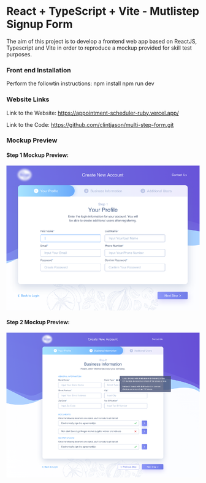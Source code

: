 # React + TypeScript + Vite - Mutlistep Signup Form #

The aim of this project is to develop a frontend web app based on ReactJS, Typescript and Vite in order to reproduce a mockup provided for skill test purposes.

### Front end Installation ###
Perform the followtin instructions:
npm install
npm run dev

### Website Links ###
Link to the Website: https://appointment-scheduler-ruby.vercel.app/

Link to the Code: https://github.com/clintjason/multi-step-form.git


### Mockup Preview
#### Step 1 Mockup Preview:
![The Step 1 Mockup provided](https://github.com/clintjason/multi-step-form/blob/main/src/assets/create_account_step_1.png?raw=true)

#### Step 2 Mockup Preview:
![The Step 1 Mockup provided](https://github.com/clintjason/multi-step-form/blob/main/src/assets/create_account_step_2.png?raw=true)